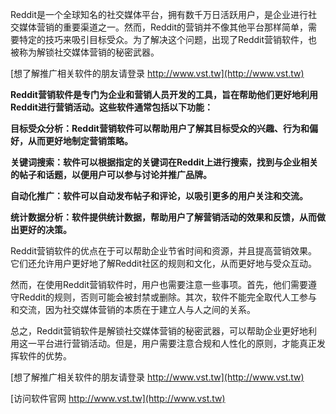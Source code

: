 Reddit是一个全球知名的社交媒体平台，拥有数千万日活跃用户，是企业进行社交媒体营销的重要渠道之一。然而，Reddit的营销并不像其他平台那样简单，需要特定的技巧来吸引目标受众。为了解决这个问题，出现了Reddit营销软件，也被称为解锁社交媒体营销的秘密武器。

[想了解推广相关软件的朋友请登录 http://www.vst.tw](http://www.vst.tw)

**Reddit营销软件是专门为企业和营销人员开发的工具，旨在帮助他们更好地利用Reddit进行营销活动。这些软件通常包括以下功能：**

**目标受众分析：Reddit营销软件可以帮助用户了解其目标受众的兴趣、行为和偏好，从而更好地制定营销策略。**

**关键词搜索：软件可以根据指定的关键词在Reddit上进行搜索，找到与企业相关的帖子和话题，以便用户可以参与讨论并推广品牌。**

**自动化推广：软件可以自动发布帖子和评论，以吸引更多的用户关注和交流。**

**统计数据分析：软件提供统计数据，帮助用户了解营销活动的效果和反馈，从而做出更好的决策。**

Reddit营销软件的优点在于可以帮助企业节省时间和资源，并且提高营销效果。它们还允许用户更好地了解Reddit社区的规则和文化，从而更好地与受众互动。

然而，在使用Reddit营销软件时，用户也需要注意一些事项。首先，他们需要遵守Reddit的规则，否则可能会被封禁或删除。其次，软件不能完全取代人工参与和交流，因为社交媒体营销的本质在于建立人与人之间的关系。

总之，Reddit营销软件是解锁社交媒体营销的秘密武器，可以帮助企业更好地利用这一平台进行营销活动。但是，用户需要注意合规和人性化的原则，才能真正发挥软件的优势。

[想了解推广相关软件的朋友请登录 http://www.vst.tw](http://www.vst.tw)


[访问软件官网 http://www.vst.tw](http://www.vst.tw)
